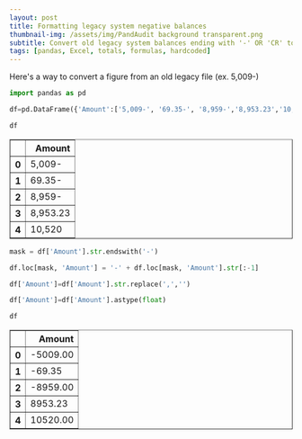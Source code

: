 ```yaml
---
layout: post
title: Formatting legacy system negative balances
thumbnail-img: /assets/img/PandAudit background transparent.png
subtitle: Convert old legacy system balances ending with '-' OR 'CR' to negative values
tags: [pandas, Excel, totals, formulas, hardcoded]
---
```


Here's a way to convert a figure from an old legacy file (ex. 5,009-)


```python
import pandas as pd
```


```python
df=pd.DataFrame({'Amount':['5,009-', '69.35-', '8,959-','8,953.23','10,520']})
```


```python
df
```




<div>
<style scoped>
    .dataframe tbody tr th:only-of-type {
        vertical-align: middle;
    }

    .dataframe tbody tr th {
        vertical-align: top;
    }

    .dataframe thead th {
        text-align: right;
    }
</style>
<table border="1" class="dataframe">
  <thead>
    <tr style="text-align: right;">
      <th></th>
      <th>Amount</th>
    </tr>
  </thead>
  <tbody>
    <tr>
      <th>0</th>
      <td>5,009-</td>
    </tr>
    <tr>
      <th>1</th>
      <td>69.35-</td>
    </tr>
    <tr>
      <th>2</th>
      <td>8,959-</td>
    </tr>
    <tr>
      <th>3</th>
      <td>8,953.23</td>
    </tr>
    <tr>
      <th>4</th>
      <td>10,520</td>
    </tr>
  </tbody>
</table>
</div>




```python
mask = df['Amount'].str.endswith('-')
```


```python
df.loc[mask, 'Amount'] = '-' + df.loc[mask, 'Amount'].str[:-1]
```


```python
df['Amount']=df['Amount'].str.replace(',','')
```


```python
df['Amount']=df['Amount'].astype(float)
```


```python
df
```




<div>
<style scoped>
    .dataframe tbody tr th:only-of-type {
        vertical-align: middle;
    }

    .dataframe tbody tr th {
        vertical-align: top;
    }

    .dataframe thead th {
        text-align: right;
    }
</style>
<table border="1" class="dataframe">
  <thead>
    <tr style="text-align: right;">
      <th></th>
      <th>Amount</th>
    </tr>
  </thead>
  <tbody>
    <tr>
      <th>0</th>
      <td>-5009.00</td>
    </tr>
    <tr>
      <th>1</th>
      <td>-69.35</td>
    </tr>
    <tr>
      <th>2</th>
      <td>-8959.00</td>
    </tr>
    <tr>
      <th>3</th>
      <td>8953.23</td>
    </tr>
    <tr>
      <th>4</th>
      <td>10520.00</td>
    </tr>
  </tbody>
</table>
</div>




```python

```

